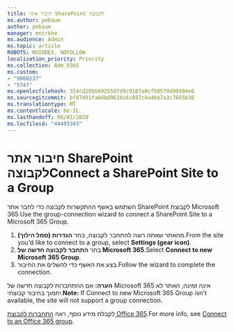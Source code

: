 ```yaml
---
title: חיבור אתר SharePoint לקבוצה
ms.author: pebaum
author: pebaum
manager: mnirkhe
ms.audience: Admin
ms.topic: article
ROBOTS: NOINDEX, NOFOLLOW
localization_priority: Priority
ms.collection: Adm_O365
ms.custom:
- "9000237"
- "5747"
ms.openlocfilehash: 324cd20560925587d9c9187a0cf50579d99304e6
ms.sourcegitcommit: bf87d91fa60bd961bc6c887c4a4be7a3c7665b38
ms.translationtype: MT
ms.contentlocale: he-IL
ms.lasthandoff: 06/01/2020
ms.locfileid: "44493343"
---
```

# <a name="connect-a-sharepoint-site-to-a-group"></a><span data-ttu-id="d2a3d-102">חיבור אתר SharePoint לקבוצה</span><span class="sxs-lookup"><span data-stu-id="d2a3d-102">Connect a SharePoint Site to a Group</span></span>

<span data-ttu-id="d2a3d-103">השתמש באשף ההתקשרות לקבוצה כדי לחבר אתר SharePoint לקבוצת Microsoft 365.</span><span class="sxs-lookup"><span data-stu-id="d2a3d-103">Use the group-connection wizard to connect a SharePoint Site to a Microsoft 365 Group.</span></span>

1. <span data-ttu-id="d2a3d-104">מהאתר שאתה רוצה להתחבר לקבוצה, בחר **הגדרות (סמל הילוך)**.</span><span class="sxs-lookup"><span data-stu-id="d2a3d-104">From the site you'd like to connect to a group, select  **Settings (gear icon)**.</span></span>
2. <span data-ttu-id="d2a3d-105">בחר **התחבר לקבוצה חדשה של Microsoft 365**.</span><span class="sxs-lookup"><span data-stu-id="d2a3d-105">Select  **Connect to new Microsoft 365 Group**.</span></span>
3. <span data-ttu-id="d2a3d-106">בצע את האשף כדי להשלים את החיבור.</span><span class="sxs-lookup"><span data-stu-id="d2a3d-106">Follow the wizard to complete the connection.</span></span>

<span data-ttu-id="d2a3d-107">**הערה:**  אם ההתחברות לקבוצה חדשה של Microsoft 365 אינה זמינה, האתר לא יתמוך בחיבור קבוצתי.</span><span class="sxs-lookup"><span data-stu-id="d2a3d-107">**Note:**  If Connect to new Microsoft 365 Group isn't available, the site will not support a group connection.</span></span>

<span data-ttu-id="d2a3d-108">לקבלת מידע נוסף, ראה [התחברות לקבוצת Office 365](https://docs.microsoft.com/sharepoint/dev/transform/modernize-connect-to-office365-group).</span><span class="sxs-lookup"><span data-stu-id="d2a3d-108">For more info, see  [Connect to an Office 365 group](https://docs.microsoft.com/sharepoint/dev/transform/modernize-connect-to-office365-group).</span></span>